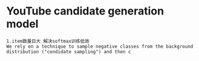 # YouTube candidate generation model

    1.item数量巨大 解决softmax训练低效
    We rely on a technique to sample negative classes from the background distribution ("condidate sampling") and then c